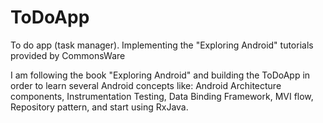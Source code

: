 # ToDoApp
To do app (task manager). Implementing the "Exploring Android" tutorials provided by CommonsWare

I am following the book "Exploring Android" and building the ToDoApp in order to learn several Android concepts like: 
Android Architecture components, Instrumentation Testing, Data Binding Framework, MVI flow, Repository pattern, and start using RxJava.  
